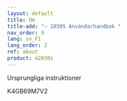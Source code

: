 ```yaml
---
layout: default
title: Om
title-add: "– 2030S Användarhandbok "
nav_order: 9
lang: sv_FI
lang_order: 2
ref: about
product: m2030s
---
```


Ursprungliga instruktioner

K4GB69M7V2
